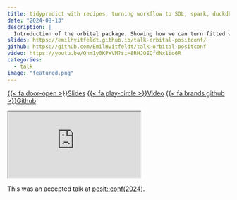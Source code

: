 ```yaml
---
title: tidypredict with recipes, turning workflow to SQL, spark, duckdb and beyond
date: "2024-08-13"
description: |
  Introduction of the orbital package. Showing how we can turn fitted workflows into SQL
slides: https://emilhvitfeldt.github.io/talk-orbital-positconf/
github: https://github.com/EmilHvitfeldt/talk-orbital-positconf
video: https://youtu.be/Qnm1y0KPxVM?si=8RHJOEQfdNx1io6R
categories:
  - talk
image: "featured.png"
---
```









<a href="https://emilhvitfeldt.github.io/talk-orbital-positconf/" class="listing-slides btn-links">{{< fa door-open >}}Slides<a>
<a href="https://youtu.be/Qnm1y0KPxVM?si=8RHJOEQfdNx1io6R" class="listing-video btn-links">{{< fa play-circle >}}Video<a>
<a href="https://github.com/EmilHvitfeldt/talk-orbital-positconf" class="listing-github btn-links">{{< fa brands github >}}Github<a>
      
<iframe class="slide-deck" src="https://emilhvitfeldt.github.io/talk-orbital-positconf/"></iframe>
        
This was an accepted talk at [posit::conf(2024)](https://posit.co/conference/).

